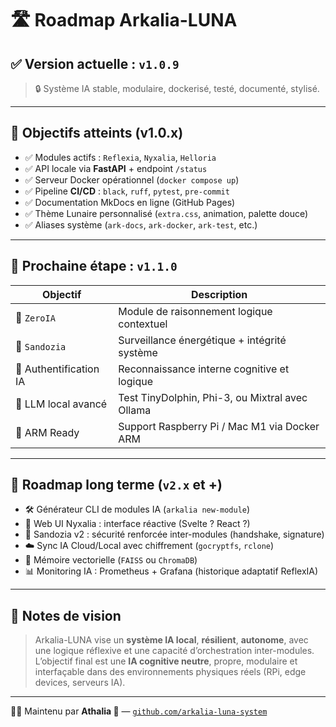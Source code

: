 # 🛣️ Roadmap Arkalia-LUNA

## ✅ Version actuelle : `v1.0.9`

> 🔒 Système IA stable, modulaire, dockerisé, testé, documenté, stylisé.

---

## 🔄 Objectifs atteints (v1.0.x)

- ✅ Modules actifs : `Reflexia`, `Nyxalia`, `Helloria`
- ✅ API locale via **FastAPI** + endpoint `/status`
- ✅ Serveur Docker opérationnel (`docker compose up`)
- ✅ Pipeline **CI/CD** : `black`, `ruff`, `pytest`, `pre-commit`
- ✅ Documentation MkDocs en ligne (GitHub Pages)
- ✅ Thème Lunaire personnalisé (`extra.css`, animation, palette douce)
- ✅ Aliases système (`ark-docs`, `ark-docker`, `ark-test`, etc.)

---

## 🚀 Prochaine étape : `v1.1.0`

| Objectif | Description |
|----------|-------------|
| 🧠 `ZeroIA` | Module de raisonnement logique contextuel |
| 🔋 `Sandozia` | Surveillance énergétique + intégrité système |
| 🔐 Authentification IA | Reconnaissance interne cognitive et logique |
| 🧬 LLM local avancé | Test TinyDolphin, Phi-3, ou Mixtral avec Ollama |
| 🍃 ARM Ready | Support Raspberry Pi / Mac M1 via Docker ARM |

---

## 🔮 Roadmap long terme (`v2.x` et +)

- 🛠 Générateur CLI de modules IA (`arkalia new-module`)
- 🧩 Web UI Nyxalia : interface réactive (Svelte ? React ?)
- 🔐 Sandozia v2 : sécurité renforcée inter-modules (handshake, signature)
- ☁️ Sync IA Cloud/Local avec chiffrement (`gocryptfs`, `rclone`)
- 🧠 Mémoire vectorielle (`FAISS` ou `ChromaDB`)
- 📊 Monitoring IA : Prometheus + Grafana (historique adaptatif ReflexIA)

---

## 🧭 Notes de vision

> Arkalia-LUNA vise un **système IA local**, **résilient**, **autonome**, avec une logique réflexive et une capacité d’orchestration inter-modules.
> L’objectif final est une **IA cognitive neutre**, propre, modulaire et interfaçable dans des environnements physiques réels (RPi, edge devices, serveurs IA).

---

👩‍💻 Maintenu par **Athalia 🌙** — [`github.com/arkalia-luna-system`](https://github.com/arkalia-luna-system)